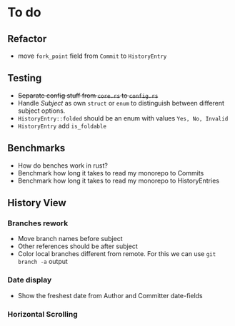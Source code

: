 # To do

## Refactor

* move `fork_point` field from `Commit` to `HistoryEntry`

## Testing

* ~~Separate config stuff from `core.rs` to `config.rs`~~
* Handle *Subject* as own `struct` or `enum` to
   distinguish between different subject options.
* `HistoryEntry::folded` should be an enum with values `Yes, No, Invalid`
* `HistoryEntry` add `is_foldable`

## Benchmarks

* How do benches work in rust?
* Benchmark how long it takes to read my monorepo to Commits
* Benchmark how long it takes to read my monorepo to HistoryEntries

## History View

### Branches rework

* Move branch names before subject
* Other references should be after subject
* Color local branches different from remote.
   For this we can use `git branch -a` output

### Date display

* Show the freshest date from Author and Committer date-fields

### Horizontal Scrolling
